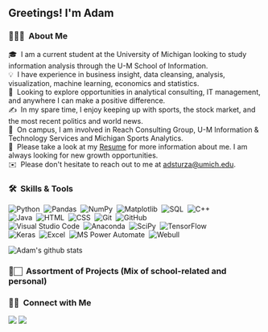 <h2>Greetings! I'm Adam</h2>

### 👨🏻‍💻 &nbsp;About Me

🎓 &nbsp;I am a current student at the University of Michigan looking to study information analysis through the U-M School of Information.\
💡 &nbsp;I have experience in business insight, data cleansing, analysis, visualization, machine learning, economics and statistics.\
👣 &nbsp;Looking to explore opportunities in analytical consulting, IT management, and anywhere I can make a positive difference.\
✍️ &nbsp;In my spare time, I enjoy keeping up with sports, the stock market, and the most recent politics and world news.\
🏫 &nbsp;On campus, I am involved in Reach Consulting Group, U-M Information & Technology Services and Michigan Sports Analytics.\
📄 &nbsp;Please take a look at my [Resume](https://github.com/adsturza/AdamSturza/blob/master/AdamSturzaResume-2020.pdf) for more information about me. I am always looking for new growth opportunities.\
✉️ &nbsp;Please don't hesitate to reach out to me at adsturza@umich.edu.

### 🛠 &nbsp;Skills & Tools

![Python](https://img.shields.io/badge/-Python-05122A?style=flat&logo=python)&nbsp;
![Pandas](https://img.shields.io/badge/-Pandas-05122A?style=flat&logo=pandas)&nbsp;
![NumPy](https://img.shields.io/badge/-NumPy-05122A?style=flat&logo=NumPy)&nbsp;
![Matplotlib](https://img.shields.io/badge/-Matplotlib-05122A?style=flat&logo=Graphcool)&nbsp;
![SQL](https://img.shields.io/badge/-SQL-05122A?style=flat&logo=SQLite)&nbsp;
![C++](https://img.shields.io/badge/-C++-05122A?style=flat&logo=C%2B%2B&logoColor=00599C)\
![Java](https://img.shields.io/badge/-Java-05122A?style=flat&logo=Java&logoColor=FFA518)&nbsp;
![HTML](https://img.shields.io/badge/-HTML-05122A?style=flat&logo=HTML5)&nbsp;
![CSS](https://img.shields.io/badge/-CSS-05122A?style=flat&logo=CSS3&logoColor=1572B6)&nbsp;
![Git](https://img.shields.io/badge/-Git-05122A?style=flat&logo=git)&nbsp;
![GitHub](https://img.shields.io/badge/-GitHub-05122A?style=flat&logo=github)\
![Visual Studio Code](https://img.shields.io/badge/-Visual%20Studio%20Code-05122A?style=flat&logo=visual-studio-code&logoColor=007ACC)&nbsp;
![Anaconda](https://img.shields.io/badge/-Anaconda-05122A?style=flat&logo=Anaconda)&nbsp;
![SciPy](https://img.shields.io/badge/-SciPy-05122A?style=flat&logo=scikit-learn)&nbsp;
![TensorFlow](https://img.shields.io/badge/-TensorFlow-05122A?style=flat&logo=TensorFlow)\
![Keras](https://img.shields.io/badge/-Keras-05122A?style=flat&logo=Keras)&nbsp;
![Excel](https://img.shields.io/badge/-Excel-05122A?style=flat&logo=Microsoft-Excel)&nbsp;
![MS Power Automate](https://img.shields.io/badge/-Microsoft%20Power%20Automate-05122A?style=flat&logo=Azure-DevOps)&nbsp;
![Webull](https://img.shields.io/badge/-Webull-05122A?style=flat&logo=Todoist)&nbsp;

![Adam's github stats](https://github-readme-stats.vercel.app/api?username=adsturza&show_icons=true&theme=dark)

### 💾🏻 &nbsp;Assortment of Projects (Mix of school-related and personal)

### 🤝🏻 &nbsp;Connect with Me

<a href="https://www.linkedin.com/in/adam-sturza-4397551a3/"><img src="https://img.shields.io/badge/-Adam%20Sturza-0077B5?style=flat&logo=Linkedin&logoColor=white"/></a>
<a href="mailto:adsturza@umich.edu"><img src="https://img.shields.io/badge/-adsturza@umich.edu-D14836?style=flat&logo=Gmail&logoColor=white"/></a>
